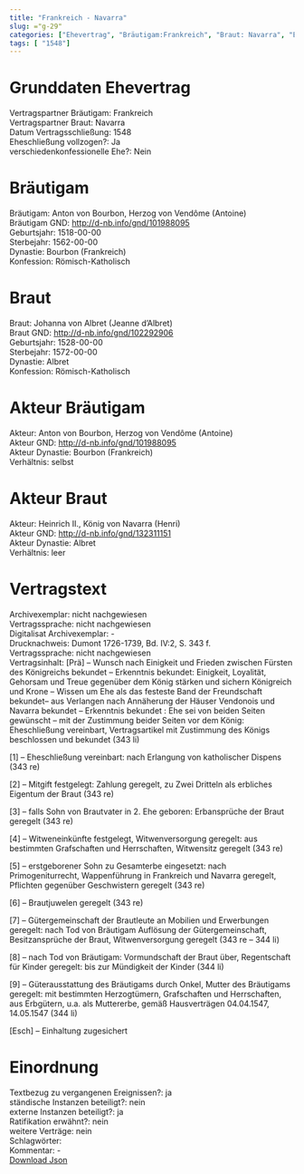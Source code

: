 ```yaml
---
title: "Frankreich - Navarra"
slug: ="g-29"
categories: ["Ehevertrag", "Bräutigam:Frankreich", "Braut: Navarra", "Eheschließung vollzogen?:Ja", "verschiedenkonfessionelle Ehe?:Nein", "Dynastie Bräutigam:Bourbon (Frankreich)", "Akteur Bräutigam:Anton von Bourbon, Herzog von Vendôme (Antoine)", "Akteur Braut:Heinrich II., König von Navarra (Henri)", "Textbezug?:ja", "Ständisch?:nein", "Ratifikation?:nein", "Sonstiges?:nein", "Bräutigam:Frankreich", "Braut: Navarra"]
tags: [ "1548"]
---
```

<!--more-->

# Grunddaten Ehevertrag

Vertragspartner Bräutigam: Frankreich<br>
Vertragspartner Braut: Navarra<br>
Datum Vertragsschließung: 1548<br>
Eheschließung vollzogen?: Ja<br>
verschiedenkonfessionelle Ehe?: Nein<br>
# Bräutigam

Bräutigam: Anton von Bourbon, Herzog von Vendôme (Antoine)<br>
Bräutigam GND: http://d-nb.info/gnd/101988095<br>
Geburtsjahr: 1518-00-00<br>
Sterbejahr: 1562-00-00<br>
Dynastie: Bourbon (Frankreich)<br>
Konfession: Römisch-Katholisch<br>
# Braut

Braut: Johanna von Albret (Jeanne d’Albret)<br>
Braut GND: http://d-nb.info/gnd/102292906<br>
Geburtsjahr: 1528-00-00<br>
Sterbejahr: 1572-00-00<br>
Dynastie: Albret<br>
Konfession: Römisch-Katholisch<br>
# Akteur Bräutigam

Akteur: Anton von Bourbon, Herzog von Vendôme (Antoine)<br>
Akteur GND: http://d-nb.info/gnd/101988095<br>
Akteur Dynastie: Bourbon (Frankreich)<br>
Verhältnis: selbst<br>
# Akteur Braut

Akteur: Heinrich II., König von Navarra (Henri)<br>
Akteur GND: http://d-nb.info/gnd/132311151<br>
Akteur Dynastie: Albret<br>
Verhältnis: leer<br>
# Vertragstext

Archivexemplar: nicht nachgewiesen<br>
Vertragssprache: nicht nachgewiesen<br>
Digitalisat Archivexemplar: -<br>
Drucknachweis: Dumont 1726-1739, Bd. IV:2, S. 343 f.<br>
Vertragssprache: nicht nachgewiesen<br>
Vertragsinhalt: [Prä] – Wunsch nach Einigkeit und Frieden zwischen Fürsten des Königreichs bekundet – Erkenntnis bekundet: Einigkeit, Loyalität, Gehorsam und Treue gegenüber dem König stärken und sichern Königreich und Krone – Wissen um Ehe als das festeste Band der Freundschaft bekundet– aus Verlangen nach Annäherung der Häuser Vendonois und Navarra bekundet – Erkenntnis bekundet : Ehe sei von beiden Seiten gewünscht – mit der Zustimmung beider Seiten vor dem König: Eheschließung vereinbart, Vertragsartikel mit Zustimmung des Königs beschlossen und bekundet (343 li)

[1] – Eheschließung vereinbart: nach Erlangung von katholischer Dispens (343 re)

[2] – Mitgift festgelegt: Zahlung geregelt, zu Zwei Dritteln als erbliches Eigentum der Braut (343 re)

[3] –  falls Sohn von Brautvater in 2. Ehe geboren: Erbansprüche der Braut geregelt (343 re)

[4] – Witweneinkünfte festgelegt, Witwenversorgung geregelt: aus bestimmten Grafschaften und Herrschaften, Witwensitz geregelt (343 re)

[5] – erstgeborener Sohn zu Gesamterbe eingesetzt: nach Primogeniturrecht, Wappenführung in Frankreich und Navarra geregelt, Pflichten gegenüber Geschwistern geregelt (343 re)

[6] – Brautjuwelen geregelt (343 re)

[7] – Gütergemeinschaft der Brautleute an Mobilien und Erwerbungen geregelt: nach Tod von Bräutigam Auflösung der Gütergemeinschaft, Besitzansprüche der Braut, Witwenversorgung geregelt (343 re – 344 li)

[8] – nach Tod von Bräutigam: Vormundschaft der Braut über, Regentschaft für Kinder geregelt: bis zur Mündigkeit der Kinder (344 li)

[9] – Güterausstattung des Bräutigams durch Onkel, Mutter des Bräutigams geregelt: mit bestimmten Herzogtümern, Grafschaften und Herrschaften, aus Erbgütern, u.a. als Muttererbe, gemäß Hausverträgen 04.04.1547, 14.05.1547 (344 li)

[Esch] – Einhaltung zugesichert
<br>
# Einordnung

Textbezug zu vergangenen Ereignissen?: ja<br>
ständische Instanzen beteiligt?: nein<br>
externe Instanzen beteiligt?: ja<br>
Ratifikation erwähnt?: nein<br>
weitere Verträge: nein<br>
Schlagwörter: <br>
Kommentar: -<br>
[Download Json](/vertraege/vertrag-29.json)